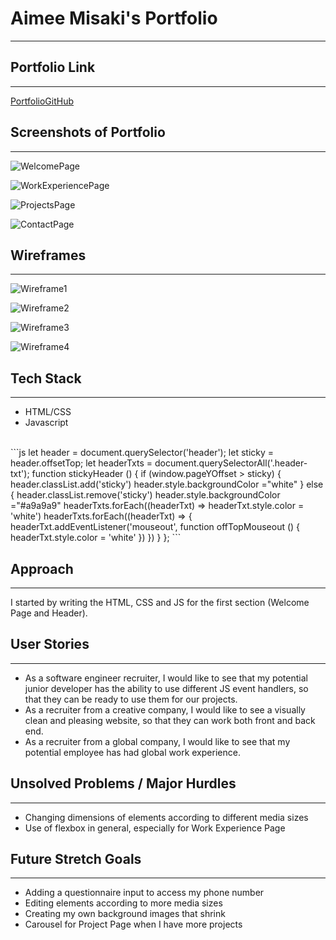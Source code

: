 # Aimee Misaki's Portfolio
***
## Portfolio Link
---
[PortfolioGitHub](https://aimeemisaki.github.io/portfolio/)
<br/>
## Screenshots of Portfolio
---
![WelcomePage](/readme-images/welcomepage.png)

![WorkExperiencePage](/readme-images/workexperiencepage.png)

![ProjectsPage](/readme-images/projectspage.png) 

![ContactPage](/readme-images/contactpage.png)

## Wireframes
---
![Wireframe1](/readme-images/wireframe1.png)

![Wireframe2](/readme-images/wireframe2.png)

![Wireframe3](/readme-images/wireframe3.png)

![Wireframe4](/readme-images/wireframe4.png)

## Tech Stack
---
* HTML/CSS
* Javascript

<br/>
```js
let header = document.querySelector('header');
let sticky = header.offsetTop;
let headerTxts = document.querySelectorAll('.header-txt');
function stickyHeader () {
    if (window.pageYOffset > sticky) {
        header.classList.add('sticky')
        header.style.backgroundColor ="white"
    } else {
        header.classList.remove('sticky')
        header.style.backgroundColor ="#a9a9a9"
        headerTxts.forEach((headerTxt) => headerTxt.style.color = 'white')
        headerTxts.forEach((headerTxt) => {
            headerTxt.addEventListener('mouseout', function offTopMouseout () {
                headerTxt.style.color = 'white'
            })
        })
    } 
  };
  ```

## Approach
---
I started by writing the HTML, CSS and JS for the first section (Welcome Page and Header).

## User Stories 
---
* As a software engineer recruiter, I would like to see that my potential junior developer has the ability to use different JS event handlers, so that they can be ready to use them for our projects.
* As a recruiter from a creative company, I would like to see a visually clean and pleasing website, so that they can work both front and back end.
* As a recruiter from a global company, I would like to see that my potential employee has had global work experience.



## Unsolved Problems / Major Hurdles
---
* Changing dimensions of elements according to different media sizes
* Use of flexbox in general, especially for Work Experience Page

## Future Stretch Goals 
--- 
* Adding a questionnaire input to access my phone number 
* Editing elements according to more media sizes 
* Creating my own background images that shrink
* Carousel for Project Page when I have more projects
